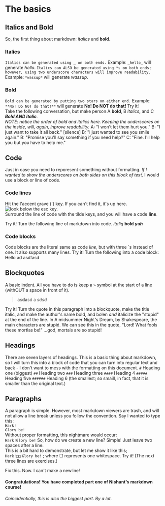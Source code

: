 # The basics
## Italics and Bold
So, the first thing about markdown: _italics_ and **bold**.
### Italics
`Italics can be generated using _ on both ends.`
Example: `_hello_` will generate _hello_.
`Italics can ALSO be generated using *s on both ends; however, using two underscore characters will improve readability.`
Example: `*wassup*` will generate *wassup*.
### Bold
`Bold can be generated by putting two stars on either end.`
Example: `**No! Do NOT do that!**` will generate **No! Do NOT do that!**
Try it!  
Take the following conversation, but make person A **bold**, B _italics_, and C **_Bold AND italic_**.  
_NOTE: notice the order of bold and italics here. Keeping the underscores on the inside, will, again, inprove readability._
A: "I won't let them hurt you."
B: "I just want to take it all back."
[silence]
B: "I just wanted to see you smile again."
B: "Promise you'll say something if you need help?"
C: "Fine. I'll help you but you have to help me."

## Code
Just in case you need to reporesent something without formatting. _If I wanted to show the underscores on both sides on this block of text,_ I would use a block or line of code.
### Code lines
Hit the l'accent grave (`) key. If you can't find it, it's up here. 
![look below the esc key.](https://external-content.duckduckgo.com/iu/?u=https%3A%2F%2Ftse1.mm.bing.net%2Fth%3Fid%3DOIP.m8v2WHtukGKp_HI_0pni4AHaCd%26pid%3DApi&f=1)  
Surround the line of code with the tilde keys, and you will have a code **line**.  

Try it! Turn the following line of markdown into code.
_italiq_ **bold** **_yuh_**
### Code blocks  
Code blocks are the literal same as code _line_, but with three `s instead of one.
It also supports many lines.
Try it! Turn the following into a code block:
Hello
ad
asdfasd

## Blockquotes
A basic indent. 
All you have to do is keep a `>` symbol at the start of a line (withOUT a space in front of it).
>as**da**sd
>a _sdsd_

Try it!
Turn the quote in this paragraph into a blockquote, make the title italic, and make the author's name bold, and bolen _and_ italicize the "stupid" at the end of the line.
In A midsummer Night's Dream, by Shakespeare, the main characters are stupid. We can see this in the quote, "Lord! What fools these mortlas be!" ...god, mortals are so stupid!

## Headings
There are seven layers of headings. This is a basic thing about markdown, so I will turn this into a block of code that you can turn into regular text and back - I don't want to mess with the formatting on this document.
`#` Heading one (biggest)
`##` Heading two
`###` Heading three
`####` Heading 4
`#####` Heading five
`######` Heading 6 (the smallest; so smaill, in fact, that it is smaller than the original text.)

## Paragraphs
A paragraph is simple. However, most markdown viewers are trash, and will not allow a line break unless you follow the convention.
Say I wanted to type this:  
`Hark!`  
`Glory be!`  
Without proper formatting, this nightmare would occur:  
`Hark!Glory be!`
So, how do we create a new line? Simple! Just leave two spaces after a line.  
This is a bit hard to demonstrate, but let me show it like this;  
`Hark!□□`
`Glory be!` ; where □ represents one whitespace.
Try it! (The next three lines are exercises.)  
  
Fix this.
Now.
I can't make a newline!

#### Congratulations! You have completed part one of Nishant's markdown course!
###### Coincidentially, this is also the biggest part. By a lot.
